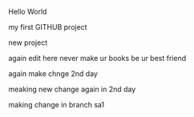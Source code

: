 Hello World


my first GITHUB project


new project


again edit here
never make ur books be ur best friend

again make chnge 2nd day


meaking new change again in 2nd day

making change in branch sa1


